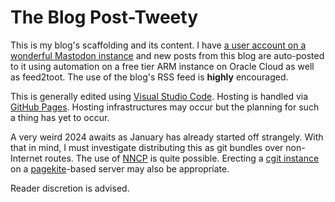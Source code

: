 # The Blog Post-Tweety

This is my blog's scaffolding and its content.  I have [a user account on a wonderful Mastodon instance](https://ubuntu.social/@alpacaherder) and new posts from this blog are auto-posted to it using automation on a free tier ARM instance on Oracle Cloud as well as feed2toot.  The use of the blog's RSS feed is **highly** encouraged.  

This is generally edited using [Visual Studio Code](https://en.wikipedia.org/w/index.php?title=Visual_Studio_Code&oldid=1128781165).  Hosting is handled via [GitHub Pages](https://simple.wikipedia.org/w/index.php?title=GitHub&oldid=8334105#GitHub_Pages).  Hosting infrastructures may occur but the planning for such a thing has yet to occur.  

A very weird 2024 awaits as January has already started off strangely.  With that in mind, I must investigate distributing this as git bundles over non-Internet routes.  The use of [NNCP](https://web.archive.org/web/20220602114413/http://www.nncpgo.org/Git.html) is quite possible.  Erecting a [cgit instance](https://git.zx2c4.com/cgit/about/) on a [pagekite](https://pagekite.net)-based server may also be appropriate.

Reader discretion is advised.
